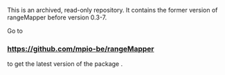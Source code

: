 This is an archived, read-only repository. It contains the former version of rangeMapper before version 0.3-7. 

Go to <h3> https://github.com/mpio-be/rangeMapper </h3> to get the latest version of the package . 
